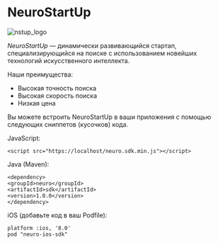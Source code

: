 # NeuroStartUp

![nstup_logo](https://i.imgur.com/lPHdaPN.png)

*NeuroStartUp* — динамически развивающийся стартап, специализирующийся на поиске с использованием новейших технологий искусственного интеллекта.

Наши преимущества:
* Высокая точность поиска
* Высокая скорость поиска
* Низкая цена

Вы можете встроить NeuroStartUp в ваши приложения с помощью следующих сниппетов (кусочков) кода.

JavaScript:

	<script src="https://localhost/neuro.sdk.min.js"></script>

Java (Maven):

	<dependency>
	<groupId>neuro</groupId>
	<artifactId>sdk</artifactId>
	<version>1.0.0</version>
	</dependency>

iOS (добавьте код в ваш Podfile):

	platform :ios, '8.0'
	pod "neuro-ios-sdk"
